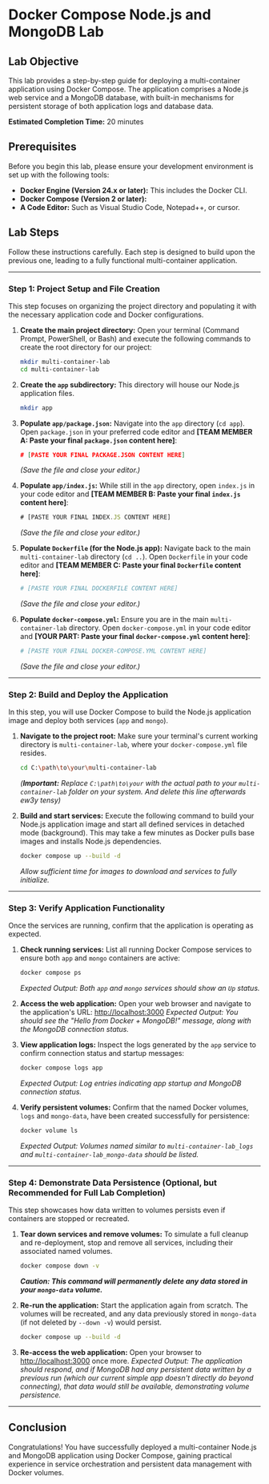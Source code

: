 # Docker Compose Node.js and MongoDB Lab

## Lab Objective

This lab provides a step-by-step guide for deploying a multi-container application using Docker Compose. The application comprises a Node.js web service and a MongoDB database, with built-in mechanisms for persistent storage of both application logs and database data.

**Estimated Completion Time:** 20 minutes

## Prerequisites

Before you begin this lab, please ensure your development environment is set up with the following tools:

* **Docker Engine (Version 24.x or later):** This includes the Docker CLI.
* **Docker Compose (Version 2 or later):**
* **A Code Editor:** Such as Visual Studio Code, Notepad++, or cursor.

## Lab Steps

Follow these instructions carefully. Each step is designed to build upon the previous one, leading to a fully functional multi-container application.

---

### Step 1: Project Setup and File Creation

This step focuses on organizing the project directory and populating it with the necessary application code and Docker configurations.

1.  **Create the main project directory:**
    Open your terminal (Command Prompt, PowerShell, or Bash) and execute the following commands to create the root directory for our project:
    ```bash
    mkdir multi-container-lab
    cd multi-container-lab
    ```

2.  **Create the `app` subdirectory:**
    This directory will house our Node.js application files.
    ```bash
    mkdir app
    ```

3.  **Populate `app/package.json`:**
    Navigate into the `app` directory (`cd app`). Open `package.json` in your preferred code editor and **[TEAM MEMBER A: Paste your final `package.json` content here]**:

    ```json
    # [PASTE YOUR FINAL PACKAGE.JSON CONTENT HERE]
    ```
    *(Save the file and close your editor.)*

4.  **Populate `app/index.js`:**
    While still in the `app` directory, open `index.js` in your code editor and **[TEAM MEMBER B: Paste your final `index.js` content here]**:

    ```javascript
    # [PASTE YOUR FINAL INDEX.JS CONTENT HERE]
    ```
    *(Save the file and close your editor.)*

5.  **Populate `Dockerfile` (for the Node.js app):**
    Navigate back to the main `multi-container-lab` directory (`cd ..`). Open `Dockerfile` in your code editor and **[TEAM MEMBER C: Paste your final `Dockerfile` content here]**:

    ```dockerfile
    # [PASTE YOUR FINAL DOCKERFILE CONTENT HERE]
    ```
    *(Save the file and close your editor.)*

6.  **Populate `docker-compose.yml`:**
    Ensure you are in the main `multi-container-lab` directory. Open `docker-compose.yml` in your code editor and **[YOUR PART: Paste your final `docker-compose.yml` content here]**:

    ```yaml
    # [PASTE YOUR FINAL DOCKER-COMPOSE.YML CONTENT HERE]
    ```
    *(Save the file and close your editor.)*

---

### Step 2: Build and Deploy the Application

In this step, you will use Docker Compose to build the Node.js application image and deploy both services (`app` and `mongo`).

1.  **Navigate to the project root:**
    Make sure your terminal's current working directory is `multi-container-lab`, where your `docker-compose.yml` file resides.
    ```bash
    cd C:\path\to\your\multi-container-lab
    ```
    *(**Important:** Replace `C:\path\to\your` with the actual path to your `multi-container-lab` folder on your system. And delete this line afterwards ew3y tensy)* 

2.  **Build and start services:**
    Execute the following command to build your Node.js application image and start all defined services in detached mode (background). This may take a few minutes as Docker pulls base images and installs Node.js dependencies.
    ```bash
    docker compose up --build -d
    ```
    *Allow sufficient time for images to download and services to fully initialize.*

---

### Step 3: Verify Application Functionality

Once the services are running, confirm that the application is operating as expected.

1.  **Check running services:**
    List all running Docker Compose services to ensure both `app` and `mongo` containers are active:
    ```bash
    docker compose ps
    ```
    *Expected Output: Both `app` and `mongo` services should show an `Up` status.*

2.  **Access the web application:**
    Open your web browser and navigate to the application's URL:
    [http://localhost:3000](http://localhost:3000)
    *Expected Output: You should see the "Hello from Docker + MongoDB!" message, along with the MongoDB connection status.*

3.  **View application logs:**
    Inspect the logs generated by the `app` service to confirm connection status and startup messages:
    ```bash
    docker compose logs app
    ```
    *Expected Output: Log entries indicating app startup and MongoDB connection status.*

4.  **Verify persistent volumes:**
    Confirm that the named Docker volumes, `logs` and `mongo-data`, have been created successfully for persistence:
    ```bash
    docker volume ls
    ```
    *Expected Output: Volumes named similar to `multi-container-lab_logs` and `multi-container-lab_mongo-data` should be listed.*

---

### Step 4: Demonstrate Data Persistence (Optional, but Recommended for Full Lab Completion)

This step showcases how data written to volumes persists even if containers are stopped or recreated.

1.  **Tear down services and remove volumes:**
    To simulate a full cleanup and re-deployment, stop and remove all services, including their associated named volumes.
    ```bash
    docker compose down -v
    ```
    ***Caution: This command will permanently delete any data stored in your `mongo-data` volume.***

2.  **Re-run the application:**
    Start the application again from scratch. The volumes will be recreated, and any data previously stored in `mongo-data` (if not deleted by `--down -v`) would persist.
    ```bash
    docker compose up --build -d
    ```

3.  **Re-access the web application:**
    Open your browser to [http://localhost:3000](http://localhost:3000) once more.
    *Expected Output: The application should respond, and if MongoDB had any persistent data written by a previous run (which our current simple app doesn't directly do beyond connecting), that data would still be available, demonstrating volume persistence.*

---

## Conclusion

Congratulations! You have successfully deployed a multi-container Node.js and MongoDB application using Docker Compose, gaining practical experience in service orchestration and persistent data management with Docker volumes.
